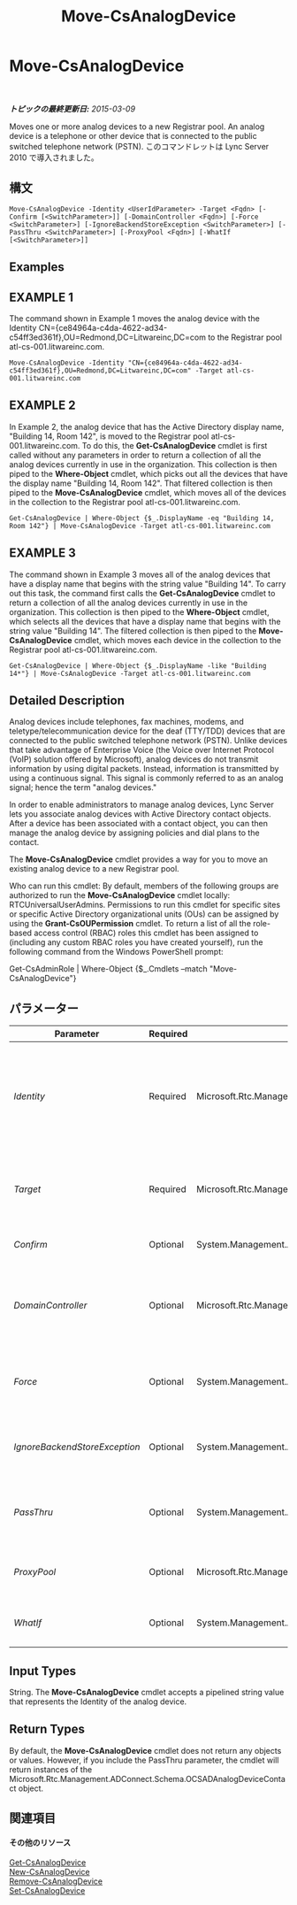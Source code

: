 ﻿---
title: Move-CsAnalogDevice
TOCTitle: Move-CsAnalogDevice
ms:assetid: c629c5f8-93e7-4fe4-ad51-52bc0ae99a46
ms:mtpsurl: https://technet.microsoft.com/ja-jp/library/Gg398816(v=OCS.15)
ms:contentKeyID: 48273524
ms.date: 05/19/2016
mtps_version: v=OCS.15
ms.translationtype: HT
---

# Move-CsAnalogDevice

 

_**トピックの最終更新日:** 2015-03-09_

Moves one or more analog devices to a new Registrar pool. An analog device is a telephone or other device that is connected to the public switched telephone network (PSTN). このコマンドレットは Lync Server 2010 で導入されました。

## 構文

    Move-CsAnalogDevice -Identity <UserIdParameter> -Target <Fqdn> [-Confirm [<SwitchParameter>]] [-DomainController <Fqdn>] [-Force <SwitchParameter>] [-IgnoreBackendStoreException <SwitchParameter>] [-PassThru <SwitchParameter>] [-ProxyPool <Fqdn>] [-WhatIf [<SwitchParameter>]]

## Examples

## EXAMPLE 1

The command shown in Example 1 moves the analog device with the Identity CN={ce84964a-c4da-4622-ad34-c54ff3ed361f},OU=Redmond,DC=Litwareinc,DC=com to the Registrar pool atl-cs-001.litwareinc.com.

    Move-CsAnalogDevice -Identity "CN={ce84964a-c4da-4622-ad34-c54ff3ed361f},OU=Redmond,DC=Litwareinc,DC=com" -Target atl-cs-001.litwareinc.com

## EXAMPLE 2

In Example 2, the analog device that has the Active Directory display name, "Building 14, Room 142", is moved to the Registrar pool atl-cs-001.litwareinc.com. To do this, the **Get-CsAnalogDevice** cmdlet is first called without any parameters in order to return a collection of all the analog devices currently in use in the organization. This collection is then piped to the **Where-Object** cmdlet, which picks out all the devices that have the display name "Building 14, Room 142". That filtered collection is then piped to the **Move-CsAnalogDevice** cmdlet, which moves all of the devices in the collection to the Registrar pool atl-cs-001.litwareinc.com.

    Get-CsAnalogDevice | Where-Object {$_.DisplayName -eq "Building 14, Room 142"} | Move-CsAnalogDevice -Target atl-cs-001.litwareinc.com

## EXAMPLE 3

The command shown in Example 3 moves all of the analog devices that have a display name that begins with the string value "Building 14". To carry out this task, the command first calls the **Get-CsAnalogDevice** cmdlet to return a collection of all the analog devices currently in use in the organization. This collection is then piped to the **Where-Object** cmdlet, which selects all the devices that have a display name that begins with the string value "Building 14". The filtered collection is then piped to the **Move-CsAnalogDevice** cmdlet, which moves each device in the collection to the Registrar pool atl-cs-001.litwareinc.com.

    Get-CsAnalogDevice | Where-Object {$_.DisplayName -like "Building 14*"} | Move-CsAnalogDevice -Target atl-cs-001.litwareinc.com

## Detailed Description

Analog devices include telephones, fax machines, modems, and teletype/telecommunication device for the deaf (TTY/TDD) devices that are connected to the public switched telephone network (PSTN). Unlike devices that take advantage of Enterprise Voice (the Voice over Internet Protocol (VoIP) solution offered by Microsoft), analog devices do not transmit information by using digital packets. Instead, information is transmitted by using a continuous signal. This signal is commonly referred to as an analog signal; hence the term "analog devices."

In order to enable administrators to manage analog devices, Lync Server lets you associate analog devices with Active Directory contact objects. After a device has been associated with a contact object, you can then manage the analog device by assigning policies and dial plans to the contact.

The **Move-CsAnalogDevice** cmdlet provides a way for you to move an existing analog device to a new Registrar pool.

Who can run this cmdlet: By default, members of the following groups are authorized to run the **Move-CsAnalogDevice** cmdlet locally: RTCUniversalUserAdmins. Permissions to run this cmdlet for specific sites or specific Active Directory organizational units (OUs) can be assigned by using the **Grant-CsOUPermission** cmdlet. To return a list of all the role-based access control (RBAC) roles this cmdlet has been assigned to (including any custom RBAC roles you have created yourself), run the following command from the Windows PowerShell prompt:

Get-CsAdminRole | Where-Object {$\_.Cmdlets –match "Move-CsAnalogDevice"}

## パラメーター


<table>
<colgroup>
<col style="width: 25%" />
<col style="width: 25%" />
<col style="width: 25%" />
<col style="width: 25%" />
</colgroup>
<thead>
<tr class="header">
<th>Parameter</th>
<th>Required</th>
<th>Type</th>
<th>Description</th>
</tr>
</thead>
<tbody>
<tr class="odd">
<td><p><em>Identity</em></p></td>
<td><p>Required</p></td>
<td><p>Microsoft.Rtc.Management.AD.UserIdParameter</p></td>
<td><p>Unique identifier for the analog device. Analog devices are identified by using the Active Directory distinguished name of the associated contact object. By default, analog devices use a GUID (globally unique identifier) as their common name, which means devices will typically have an Identity similar to this: CN={ce84964a-c4da-4622-ad34-c54ff3ed361f},OU=Redmond,DC=Litwareinc,DC=com.</p></td>
</tr>
<tr class="even">
<td><p><em>Target</em></p></td>
<td><p>Required</p></td>
<td><p>Microsoft.Rtc.Management.Deploy.Fqdn</p></td>
<td><p>The fully qualified domain name (FQDN) (for example, atl-cs-001.litwareinc.com) of the Registrar pool where the analog device should be moved. In addition to a Registrar pool, the Target can also be the FQDN of a hosting provider.</p></td>
</tr>
<tr class="odd">
<td><p><em>Confirm</em></p></td>
<td><p>Optional</p></td>
<td><p>System.Management.Automation.SwitchParameter</p></td>
<td><p>コマンドの実行前に確認メッセージが表示されます。</p></td>
</tr>
<tr class="even">
<td><p><em>DomainController</em></p></td>
<td><p>Optional</p></td>
<td><p>Microsoft.Rtc.Management.Deploy.Fqdn</p></td>
<td><p>Enables you to connect to the specified domain controller in order to move the analog device. To connect to a particular domain controller, include the DomainController parameter followed by the computer name (for example, atl-cs-001) or its FQDN (for example, atl-cs-001.litwareinc.com).</p></td>
</tr>
<tr class="odd">
<td><p><em>Force</em></p></td>
<td><p>Optional</p></td>
<td><p>System.Management.Automation.SwitchParameter</p></td>
<td><p>If present, moves the analog device but deletes any associated data (such as policies that were assigned to the device). If not present, the device is moved along with any associated data.</p></td>
</tr>
<tr class="even">
<td><p><em>IgnoreBackendStoreException</em></p></td>
<td><p>Optional</p></td>
<td><p>System.Management.Automation.SwitchParameter</p></td>
<td><p>When present, instructs the computer to ignore any errors that might occur with the backend database and attempt to move the common area phone despite those errors.</p></td>
</tr>
<tr class="odd">
<td><p><em>PassThru</em></p></td>
<td><p>Optional</p></td>
<td><p>System.Management.Automation.SwitchParameter</p></td>
<td><p>Enables you to pass a user object through the pipeline that represents the user account being moved. By default, the <strong>Move-CsAnalogDevice</strong> cmdlet does not pass objects through the pipeline.</p></td>
</tr>
<tr class="even">
<td><p><em>ProxyPool</em></p></td>
<td><p>Optional</p></td>
<td><p>Microsoft.Rtc.Management.Deploy.Fqdn</p></td>
<td><p>This parameter is used only for Microsoft Lync Online 2010. It should not be used with an on-premises implementation of Lync Server.</p></td>
</tr>
<tr class="odd">
<td><p><em>WhatIf</em></p></td>
<td><p>Optional</p></td>
<td><p>System.Management.Automation.SwitchParameter</p></td>
<td><p>実際にコマンドを実行しなくてもコマンドの実行結果がわかります。</p></td>
</tr>
</tbody>
</table>


## Input Types

String. The **Move-CsAnalogDevice** cmdlet accepts a pipelined string value that represents the Identity of the analog device.

## Return Types

By default, the **Move-CsAnalogDevice** cmdlet does not return any objects or values. However, if you include the PassThru parameter, the cmdlet will return instances of the Microsoft.Rtc.Management.ADConnect.Schema.OCSADAnalogDeviceContact object.

## 関連項目

#### その他のリソース

[Get-CsAnalogDevice](get-csanalogdevice.md)  
[New-CsAnalogDevice](new-csanalogdevice.md)  
[Remove-CsAnalogDevice](remove-csanalogdevice.md)  
[Set-CsAnalogDevice](set-csanalogdevice.md)

